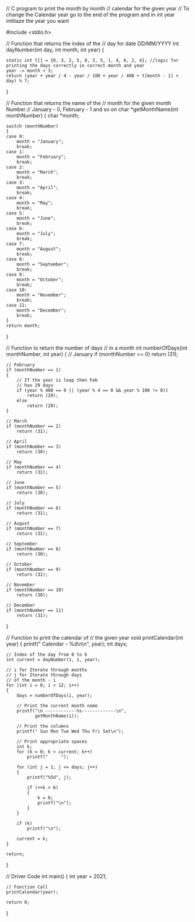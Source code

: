 // C program to print the month by month
// calendar for the given year
// To change the Calendar year go to the end of the program and in int year intiliaze the year you want

#include <stdio.h>

// Function that returns the index of the
// day for date DD/MM/YYYY
int dayNumber(int day, int month, int year)
{

    static int t[] = {0, 3, 2, 5, 0, 3, 5, 1, 4, 6, 2, 4}; //logic for printing the days correctly in correct month and year
    year -= month < 3;
    return (year + year / 4 - year / 100 + year / 400 + t[month - 1] + day) % 7;
}

// Function that returns the name of the
// month for the given month Number
// January - 0, February - 1 and so on
char *getMonthName(int monthNumber)
{
    char *month;

    switch (monthNumber)
    {
    case 0:
        month = "January";
        break;
    case 1:
        month = "February";
        break;
    case 2:
        month = "March";
        break;
    case 3:
        month = "April";
        break;
    case 4:
        month = "May";
        break;
    case 5:
        month = "June";
        break;
    case 6:
        month = "July";
        break;
    case 7:
        month = "August";
        break;
    case 8:
        month = "September";
        break;
    case 9:
        month = "October";
        break;
    case 10:
        month = "November";
        break;
    case 11:
        month = "December";
        break;
    }
    return month;
}

// Function to return the number of days
// in a month
int numberOfDays(int monthNumber, int year)
{
    // January
    if (monthNumber == 0)
        return (31);

    // February
    if (monthNumber == 1)
    {
        // If the year is leap then Feb
        // has 29 days
        if (year % 400 == 0 || (year % 4 == 0 && year % 100 != 0))
            return (29);
        else
            return (28);
    }

    // March
    if (monthNumber == 2)
        return (31);

    // April
    if (monthNumber == 3)
        return (30);

    // May
    if (monthNumber == 4)
        return (31);

    // June
    if (monthNumber == 5)
        return (30);

    // July
    if (monthNumber == 6)
        return (31);

    // August
    if (monthNumber == 7)
        return (31);

    // September
    if (monthNumber == 8)
        return (30);

    // October
    if (monthNumber == 9)
        return (31);

    // November
    if (monthNumber == 10)
        return (30);

    // December
    if (monthNumber == 11)
        return (31);
}

// Function to print the calendar of
// the given year
void printCalendar(int year)
{
    printf("	 Calendar - %d\n\n", year);
    int days;

    // Index of the day from 0 to 6
    int current = dayNumber(1, 1, year);

    // i for Iterate through months
    // j for Iterate through days
    // of the month - i
    for (int i = 0; i < 12; i++)
    {
        days = numberOfDays(i, year);

        // Print the current month name
        printf("\n ------------%s-------------\n",
               getMonthName(i));

        // Print the columns
        printf(" Sun Mon Tue Wed Thu Fri Sat\n");

        // Print appropriate spaces
        int k;
        for (k = 0; k < current; k++)
            printf("	 ");

        for (int j = 1; j <= days; j++)
        {
            printf("%5d", j);

            if (++k > 6)
            {
                k = 0;
                printf("\n");
            }
        }

        if (k)
            printf("\n");

        current = k;
    }

    return;
}

// Driver Code
int main()
{
    int year = 2021;

    // Function Call
    printCalendar(year);

    return 0;
}

